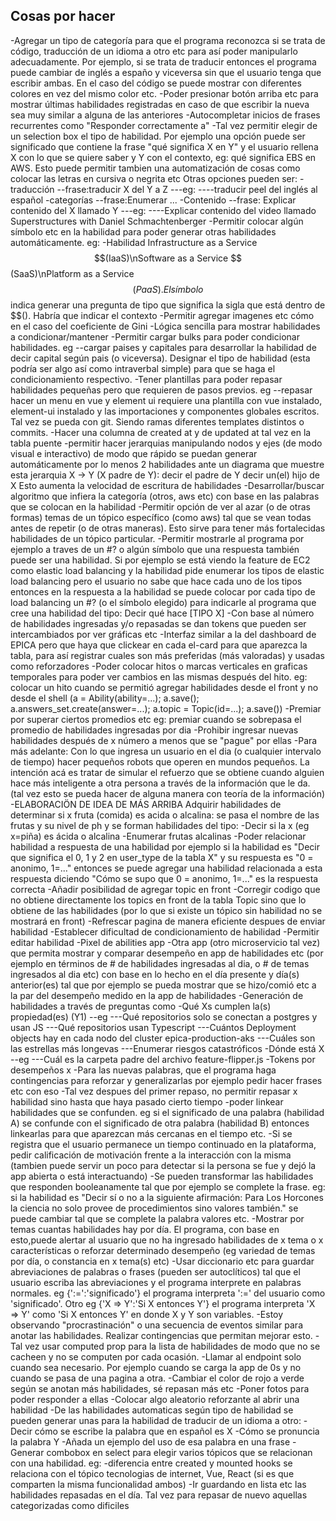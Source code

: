 ## Cosas por hacer
-Agregar un tipo de categoría para que el programa reconozca
 si se trata de código, traducción de un idioma a otro etc
 para así poder manipularlo adecuadamente. Por ejemplo, si se
 trata de traducir entonces el programa puede cambiar de inglés
 a españo y viceversa sin que el usuario tenga que escribir ambas.
 En el caso del código se puede mostrar con diferentes colores 
 en vez del mismo color etc.
-Poder presionar botón arriba etc para mostrar últimas habilidades
 registradas en caso de que escribir la nueva sea muy similar
 a alguna de las anteriores
-Autocompletar inicios de frases recurrentes como "Responder correctamente a"
-Tal vez permitir elegir de un selection box el tipo de habilidad. Por ejemplo
 una opción puede ser significado que contiene la frase "qué significa X en Y"
 y el usuario rellena X con lo que se quiere saber y Y con el contexto, eg:
 qué significa EBS en AWS. Esto puede permitir tambien una automatización de cosas como colocar las letras en cursiva o negrita etc Otras opciones pueden ser:
    -traducción
    --frase:traducir X del Y a Z
    ---eg:
    ----traducir peel del inglés al español
    -categorías
    --frase:Enumerar ...
    -Contenido
    --frase: Explicar contenido del X llamado Y
    ---eg:
    ----Explicar contenido del video llamado Superstructures with Daniel Schmachtenberger
-Permitir colocar algún símbolo etc en la habilidad para poder generar 
 otras habilidades automáticamente. eg:
 -Habilidad Infrastructure as a Service $$(IaaS)\nSoftware as a Service $$(SaaS)\nPlatform as a Service $$(PaaS). El símbolo $$ indica generar una pregunta de
 tipo que significa la sigla que está dentro de $$(). Habría que indicar el contexto
-Permitir agregar imagenes etc cómo en el caso del coeficiente de Gini
-Lógica sencilla para mostrar habilidades a condicionar/mantener
-Permitir cargar bulks para poder condicionar habilidades. eg
--cargar paises y capitales para desarrollar la habilidad de decir capital
  según pais (o viceversa). Designar el tipo de habilidad (esta podría ser
  algo así como intraverbal simple) para que se haga el condicionamiento
  respectivo.
-Tener plantillas para poder repasar habilidades pequeñas pero que 
 requieren de pasos previos. eg
--repasar hacer un menu en vue y element ui requiere una plantilla con
  vue instalado, element-ui instalado y las importaciones y componentes
  globales escritos. Tal vez se pueda con git. Siendo ramas diferentes
  templates distintos o commits.
-Hacer una columna de created at y de updated at tal vez en la tabla puente
-permitir hacer jerarquias manipulando nodos y ejes (de modo visual e   interactivo) de modo que rápido se puedan generar automáticamente por lo menos
 2 habilidades ante un diagrama que muestre esta jerarquia X -> Y (X padre de Y):
 decir el padre de Y
 decir un(el) hijo de X
 Esto aumenta la velocidad de escritura de habilidades
-Desarrollar/buscar algoritmo que infiera la categoría (otros, aws etc) con base
 en las palabras que se colocan en la habilidad
-Permitir opción de ver al azar (o de otras formas) temas de un tópico específico
 (como aws) tal que se vean todas antes de repetir (o de otras maneras). Esto
 sirve para tener más fortalecidas habilidades de un tópico particular.
-Permitir mostrarle al programa por ejemplo a traves de un #? o algún símbolo
 que una respuesta también puede ser una habilidad. Si por ejemplo se está viendo la feature de EC2 como elastic load balancing y la habilidad pide enumerar los tipos de elastic load balancing pero el usuario no sabe que 
 hace cada uno de los tipos entonces en la respuesta a la habilidad se puede 
 colocar por cada tipo de load balancing un #? (o el símbolo elegido) para indicarle al programa que cree una habilidad del tipo: Decir qué hace [TIPO X]
-Con base al número de habilidades ingresadas y/o repasadas se dan tokens que
 pueden ser intercambiados por ver gráficas etc
-Interfaz similar a la del dashboard de EPICA pero que haya que clickear en cada
 el-card para que aparezca la tabla, para así registrar cuales son más preferidas
 (más valoradas) y usadas como reforzadores
-Poder colocar hitos o marcas verticales en graficas temporales para poder
 ver cambios en las mismas después del hito.
 eg:
  colocar un hito cuando se permitió agregar habilidades desde el front y no
  desde el shell (a = Ability(ability=...); a.save(); a.answers_set.create(answer=...); a.topic = Topic(id=...); a.save())
-Premiar por superar ciertos promedios etc
 eg:
  premiar cuando se sobrepasa el promedio de habilidades ingresadas por dia
-Prohibir ingresar nuevas habilidades después de x número a menos que se "pague" 
 por ellas
-Para más adelante: Con lo que ingresa un usuario en el dia (o cualquier intervalo
 de tiempo) hacer pequeños robots que operen en mundos pequeños. La intención acá
 es tratar de simular el refuerzo que se obtiene cuando alguien hace más inteligente
 a otra persona a través de la información que le da. (tal vez esto se pueda hacer
 de alguna manera con teoría de la información)
-ELABORACIÖN DE IDEA DE MÁS ARRIBA
 Adquirir habilidades de determinar si x fruta (comida) es acida o alcalina:
 se pasa el nombre de las frutas y su nivel de ph y se forman habilidades del tipo:
 -Decir si la x (eg x=piña) es ácida o alcalina
 -Enumerar frutas alcalinas
-Poder relacionar habilidad a respuesta de una habilidad por ejemplo si la
 habilidad es "Decir que significa el 0, 1 y 2 en user_type de la tabla X"
 y su respuesta es "0 = anonimo, 1=..." entonces se puede agregar una 
 habilidad relacionada a esta respuesta diciendo "Cómo se supo que 0 = anonimo, 1=..." es la respuesta correcta
-Añadir posibilidad de agregar topic en front
-Corregir codigo que no obtiene directamente los topics en front de la tabla Topic
 sino que lo obtiene de las habilidades (por lo que si existe un tópico sin habilidad no se mostrará en front)
-Refrescar pagina de manera eficiente despues de enviar habilidad
-Establecer dificultad de condicionamiento de habilidad
-Permitir editar habilidad
-Pixel de abilities app
-Otra app (otro microservicio tal vez) que permita mostrar y comparar desempeño
 en app de habilidades etc (por ejemplo en términos de # de habilidades ingresadas al dia,
 o # de temas ingresados al dia etc) con base en lo hecho en el día presente y día(s) anterior(es) tal que por ejemplo se pueda mostrar que se hizo/comió etc a la
 par del desempeño medido en la app de habilidades
-Generación de habilidades a través de preguntas como
 -Qué Xs cumplen la(s) propiedad(es) (Y1)
 --eg
 ---Qué repositorios solo se conectan a postgres y usan JS
 ---Qué repositorios usan Typescript
 ---Cuántos Deployment objects hay en cada nodo del cluster epica-production-aks
 ---Cuáles son las estrellas más longevas
 ---Enumerar riesgos catastróficos
 -Dónde está X
 --eg
 ---Cuál es la carpeta padre del archivo feature-flipper.js
-Tokens por desempeños x
-Para las nuevas palabras, que el programa haga contingencias para
 reforzar y generalizarlas por ejemplo pedir hacer frases etc con eso
-Tal vez despues del primer repaso, no permitir repasar x habilidad
 sino hasta que haya pasado cierto tiempo
-poder linkear habilidades que se confunden. eg si el significado 
 de una palabra (habilidad A) se confunde con el significado de otra
 palabra (habilidad B) entonces linkearlas para que aparezcan más 
 cercanas en el tiempo etc.
-Si se registra que el usuario permanece un tiempo continuado en la
 plataforma, pedir calificación de motivación frente a la interacción
 con la misma (tambien puede servir un poco para detectar si la persona
 se fue y dejó la app abierta o está interactuando)
-Se pueden transformar las habilidades que responden booleanamente tal 
 que por ejemplo se complete la frase. eg: si la habilidad es "Decir sí 
 o no a la siguiente afirmación: Para Los Horcones la ciencia no solo
 provee de procedimientos sino valores también." se puede cambiar tal que
 se complete la palabra valores etc.
-Mostrar por temas cuantas habilidades hay por día. El programa, con base en esto,puede alertar al usuario que no ha ingresado habilidades de x tema o 
 x características o reforzar determinado desempeño (eg variedad de temas
 por día, o constancia en x tema(s) etc)
-Usar diccionario etc para guardar abreviaciones de palabras o frases (pueden ser autoclíticos) tal que el usuario escriba las abreviaciones
 y el programa interprete en palabras normales. eg {':=':'significado'}
 el programa interpreta ':=' del usuario como 'significado'. Otro eg 
 {'X => Y':'Si X entonces Y'} el programa interpreta 'X => Y' como
 'Si X entonces Y' en donde X y Y son variables.
-Estoy observando "procrastinación" o una secuencia de eventos
 similar para anotar las habilidades. Realizar contingencias que permitan
 mejorar esto.
-Tal vez usar computed prop para la lista de habilidades de modo que no
 se cacheen y no se computen por cada ocasión.
-Llamar al endpoint solo cuando sea necesario. Por ejemplo cuando se carga
 la app de 0s y no cuando se pasa de una pagina a otra.
-Cambiar el color de rojo a verde según se anotan más habilidades, sé repasan
 más etc
-Poner fotos para poder responder a ellas
-Colocar algo aleatorio reforzante al abrir una habilidad
-De las habilidades automaticas según tipo de habilidad se pueden generar
 unas para la habilidad de traducir de un idioma a otro:
 -Decir cómo se escribe la palabra que en español es X
 -Cómo se pronuncia la palabra Y
 -Añada un ejemplo del uso de esa palabra en una frase
-Generar combobox en select para elegir varios tópicos que se relacionan
 con una habilidad. eg:
 -diferencia entre created y mounted hooks se relaciona con el tópico 
  tecnologias de internet, Vue, React (si es que comparten la misma
  funcionalidad ambos)
-Ir guardando en lista etc las habilidades repasadas en el día. Tal vez
 para repasar de nuevo aquellas categorizadas como dificiles
 



